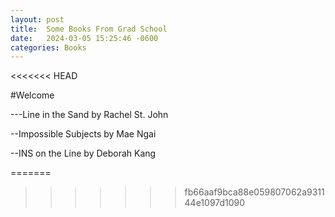 ```yaml
---
layout: post
title:  Some Books From Grad School
date:   2024-03-05 15:25:46 -0600
categories: Books
---
```

<<<<<<< HEAD


#Welcome


---Line in the Sand by Rachel St. John


--Impossible Subjects by Mae Ngai


--INS on the Line by Deborah Kang


=======

 
>>>>>>> fb66aaf9bca88e059807062a931144e1097d1090

[jekyll-docs]: https://jekyllrb.com/docs/home
[jekyll-gh]:   https://github.com/jekyll/jekyll
[jekyll-talk]: https://talk.jekyllrb.com/
